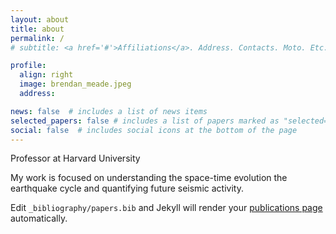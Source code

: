 ```yaml
---
layout: about
title: about
permalink: /
# subtitle: <a href='#'>Affiliations</a>. Address. Contacts. Moto. Etc.

profile:
  align: right
  image: brendan_meade.jpeg
  address:

news: false  # includes a list of news items
selected_papers: false # includes a list of papers marked as "selected={true}"
social: false  # includes social icons at the bottom of the page
---
```


Professor at Harvard University
<!-- Research Scientist at Google -->

My work is focused on understanding the space-time evolution the earthquake cycle and quantifying future seismic activity.

Edit `_bibliography/papers.bib` and Jekyll will render your [publications page](/al-folio/publications/) automatically.

